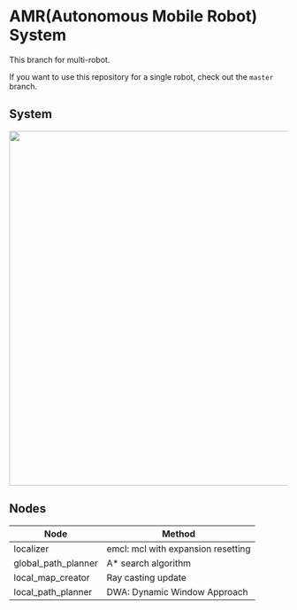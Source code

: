 # AMR(Autonomous Mobile Robot) System

This branch for multi-robot.

If you want to use this repository for a single robot, check out the `master` branch.

## System
<p align="center">
  <img src="https://user-images.githubusercontent.com/82020865/186935476-fbb8fae4-c243-412c-a0be-0c5dd2163d71.png" width="640px"/>
</p>

## Nodes
| Node | Method |
| ------ | ------|
| localizer | emcl: mcl with expansion resetting |
| global_path_planner | A* search algorithm |
| local_map_creator | Ray casting update |
| local_path_planner | DWA: Dynamic Window Approach |
